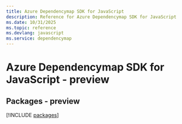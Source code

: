 ```yaml
---
title: Azure Dependencymap SDK for JavaScript
description: Reference for Azure Dependencymap SDK for JavaScript
ms.date: 10/31/2025
ms.topic: reference
ms.devlang: javascript
ms.service: dependencymap
---
```

# Azure Dependencymap SDK for JavaScript - preview
## Packages - preview
[!INCLUDE [packages](dependencymap-index.md)]